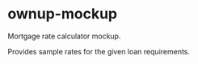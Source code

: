 # ownup-mockup

Mortgage rate calculator mockup.

Provides sample rates for the given loan requirements.
